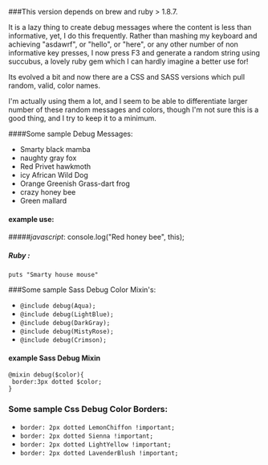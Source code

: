 ###This version depends on brew and ruby > 1.8.7.

It is a lazy thing to create debug messages where the content is less than informative, yet, I do this frequently. Rather than mashing my keyboard and achieving "asdawrf", or "hello", or "here", or any other number of non informative key presses, I now press F3 and generate a random string using succubus, a lovely ruby gem which I can hardly imagine a better use for!

Its evolved a bit and now there are a CSS and SASS versions which pull random, valid, color names.

I'm actually using them a lot, and I seem to be able to differentiate larger number of these random messages and colors, though I'm not sure this is a good thing, and I try to keep it to a minimum.

####Some sample Debug Messages:

 * Smarty black mamba
 * naughty gray fox
 * Red Privet hawkmoth
 * icy African Wild Dog
 * Orange Greenish Grass-dart frog
 * crazy honey bee
 * Green mallard

#### example use:

#####*javascript*: 
    console.log("Red honey bee", this);
     
##### *Ruby* :
    puts "Smarty house mouse"
 
###Some sample Sass Debug Color Mixin's:

 * `@include debug(Aqua);`
 * `@include debug(LightBlue);`
 * `@include debug(DarkGray);`
 * `@include debug(MistyRose);`
 * `@include debug(Crimson);`

####  example Sass Debug Mixin

    @mixin debug($color){
     border:3px dotted $color;
    }

### Some sample Css Debug Color Borders:

 * `border: 2px dotted LemonChiffon !important;`
 * `border: 2px dotted Sienna !important;`
 * `border: 2px dotted LightYellow !important;`
 * `border: 2px dotted LavenderBlush !important;`